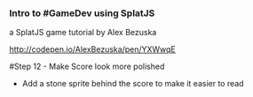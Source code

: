 ### Intro to #GameDev using SplatJS
a SplatJS game tutorial by Alex Bezuska


http://codepen.io/AlexBezuska/pen/YXWwqE


#Step 12 - Make Score look more polished

- Add a stone sprite behind the score to make it easier to read





